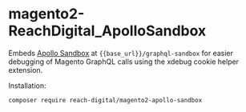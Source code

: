 # magento2-ReachDigital_ApolloSandbox

Embeds [Apollo Sandbox](https://www.apollographql.com/docs/graphos/explorer/sandbox) at `{{base_url}}/graphql-sandbox` for easier debugging of Magento GraphQL
calls using the xdebug cookie helper extension.

Installation:
```
composer require reach-digital/magento2-apollo-sandbox
```
